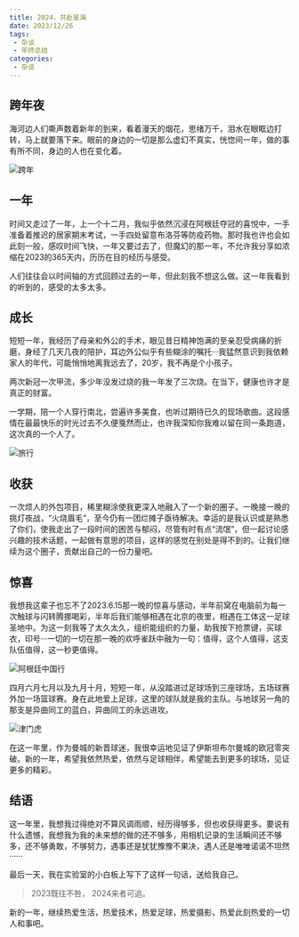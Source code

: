 ```yaml
---
title: 2024，共赴星海
date: 2023/12/26
tags:
 - 杂谈
 - 年终总结
categories:
 - 杂谈
---
```


## 跨年夜
海河边人们嘶声数着新年的到来，看着漫天的烟花，思绪万千，泪水在眼眶边打转，马上就要落下来。眼前的身边的一切是那么虚幻不真实，恍惚间一年，做的事有所不同，身边的人也在变化着。

![跨年](https://picture.haaland.top:81/images/2024/01/01/DSCF1598.png)


## 一年
时间又走过了一年，上一个十二月，我似乎依然沉浸在阿根廷夺冠的喜悦中，一手准备着推迟的居家期末考试，一手四处留意布洛芬等防疫药物。那时我也许也会如此刻一般，感叹时间飞快，一年又要过去了，但魔幻的那一年，不允许我分享如浓缩在2023的365天内，历历在目的经历与感受。

人们往往会以时间轴的方式回顾过去的一年，但此刻我不想这么做。这一年我看到的听到的，感受的太多太多。

## 成长
短短一年，我经历了母亲和外公的手术，眼见昔日精神饱满的至亲忍受病痛的折磨，身经了几天几夜的陪护，耳边外公似乎有些糊涂的嘱托···我猛然意识到我依赖家人的年代，可能悄悄地离我远去了，20岁，我不再是个小孩子。

两次新冠一次甲流，多少年没发过烧的我一年发了三次烧。在当下，健康也许才是真正的财富。

一学期，陪一个人穿行南北，尝遍许多美食，也听过期待已久的现场歌曲。这段感情在最最快乐的时光过去不久便戛然而止，也许我深知你我难以留在同一条跑道，这次真的一个人了。

![旅行](https://picture.haaland.top:81/images/2024/01/01/_20240101162048.jpg)

## 收获
一次烦人的外包项目，稀里糊涂使我更深入地融入了一个新的圈子。一晚接一晚的挑灯夜战，“火烧眉毛”，至今仍有一团烂摊子亟待解决。幸运的是我认识或是熟悉了你们，使我走出了一段时间的困苦与郁闷，尽管有时有点“流氓”，但一起讨论感兴趣的技术话题，一起做有意思的项目，这样的感觉在别处是得不到的。让我们继续为这个圈子，贡献出自己的一份力量吧。

## 惊喜
我想我这辈子也忘不了2023.6.15那一晚的惊喜与感动，半年前窝在电脑前为每一次触球与闪转腾挪喝彩，半年后我们能够相遇在北京的夜里，相遇在工体这一足球圣地中。为这一刻我等了太久太久，组织能组织的力量，助我按下抢票键，买球衣，印号···一切的一切在那一晚的欢呼雀跃中融为一句：值得，这个人值得，这支队伍值得，这一秒更值得。

![阿根廷中国行](https://picture.haaland.top:81/images/2024/01/01/_20240101160932.jpg)

四月六月七月以及九月十月，短短一年，从没踏进过足球场到三座球场，五场球赛外加一场篮球赛。身在此地爱上足球，这里的球队就是我的主队。与地球另一角的那支是异曲同工的蓝白，异曲同工的永远进攻。

![津门虎](https://picture.haaland.top:81/images/2024/01/01/_20240101160943.jpg)

在这一年里，作为曼城的新晋球迷，我很幸运地见证了伊斯坦布尔曼城的欧冠零突破。新的一年，希望我依然热爱，依然与足球相伴，希望能去到更多的球场，见证更多的精彩。

## 结语
这一年里，我想我过得绝对不算风调雨顺，经历得够多，但也收获得更多。要说有什么遗憾，我想我为我的未来想的做的还不够多，用相机记录的生活瞬间还不够多，还不够勇敢，不够努力，遇事还是犹犹豫豫不果决，遇人还是唯唯诺诺不坦然······

最后一天，我在实验室的小白板上写下了这样一句话，送给我自己。

> 2023既往不咎，
> 2024来者可追。

新的一年，继续热爱生活，热爱技术，热爱足球，热爱摄影，热爱此刻热爱的一切人和事吧。